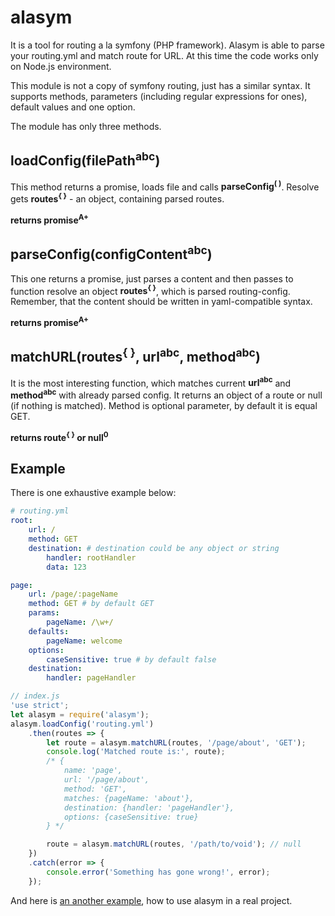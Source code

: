 # alasym
It is a tool for routing a la symfony (PHP framework). Alasym is able to parse your routing.yml and match route for URL. At this time the code works only on Node.js environment.

This module is not a copy of symfony routing, just has a similar syntax. It supports methods, parameters (including regular expressions for ones), default values and one option.

The module has only three methods.
## loadConfig(filePath<sup>abc</sup>)
This method returns a promise, loads file and calls **parseConfig<sup>( )</sup>**. Resolve gets **routes<sup>{ }</sup>** - an object, containing parsed routes.

**returns promise<sup>A+</sup>**

## parseConfig(configContent<sup>abc</sup>)
This one returns a promise, just parses a content and then passes to function resolve an object **routes<sup>{ }</sup>**, which is parsed routing-config. Remember, that the content should be written in yaml-compatible syntax.

**returns promise<sup>A+</sup>**

## matchURL(routes<sup>{ }</sup>, url<sup>abc</sup>, method<sup>abc</sup>)
It is the most interesting function, which matches current **url<sup>abc</sup>** and **method<sup>abc</sup>** with already parsed config. It returns an object of a route or null (if nothing is matched). Method is optional parameter, by default it is equal GET.

**returns route<sup>{ }</sup> or null<sup>0</sup>**

## Example
There is one exhaustive example below:
```yaml
# routing.yml
root:
    url: /
    method: GET
    destination: # destination could be any object or string
        handler: rootHandler
        data: 123

page:
    url: /page/:pageName
    method: GET # by default GET
    params:
        pageName: /\w+/
    defaults:
        pageName: welcome
    options:
        caseSensitive: true # by default false
    destination:
        handler: pageHandler
```
```javascript
// index.js
'use strict';
let alasym = require('alasym');
alasym.loadConfig('routing.yml')
    .then(routes => {
        let route = alasym.matchURL(routes, '/page/about', 'GET');
        console.log('Matched route is:', route);
        /* {
            name: 'page',
            url: '/page/about',
            method: 'GET',
            matches: {pageName: 'about'},
            destination: {handler: 'pageHandler'},
            options: {caseSensitive: true}
        } */

        route = alasym.matchURL(routes, '/path/to/void'); // null
    })
    .catch(error => {
        console.error('Something has gone wrong!', error);
    });
```
And here is [an another example](https://github.com/Enet/demo-es2015), how to use alasym in a real project.
